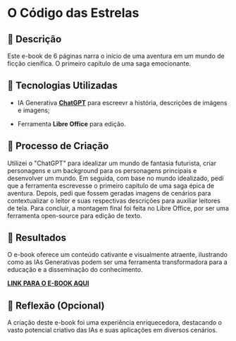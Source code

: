 # O Código das Estrelas

## 📒 Descrição
Este e-book de 6 páginas narra o início de uma aventura em um mundo de ficção cienífica. O primeiro capítulo de uma saga emocionante.

## 🤖 Tecnologias Utilizadas
- IA Generativa **[ChatGPT](https://chat.openai.com)** para escreevr a história, descrições de imágens e imagens;

- Ferramenta **Libre Office** para edição.

## 🧐 Processo de Criação
Utilizei o "ChatGPT" para idealizar um mundo de fantasia futurista, criar personagens e um background para os personagens principais e desenvolver um mundo. Em seguida, com base no mundo idealizado, pedi que a ferramenta escrevesse o  primeiro capítulo de uma saga épica de aventura. Depois, pedi que fossem geradas imagens de cenários para contextualizar o leitor e suas respectivas descrições para auxiliar leitores de tela. Para concluir, a montagem final foi feita no Libre Office, por ser uma ferramenta open-source para edição de texto.

## 🚀 Resultados
O e-book oferece um conteúdo cativante e visualmente atraente, ilustrando como as IAs Generativas podem ser uma ferramenta transformadora para a educação e a disseminação do conhecimento.

**[LINK PARA O E-BOOK AQUI](https://github.com/lucasacioly/lab-natty-or-not/blob/main/O_Codigo_das_Estrelas_1.pdf)**

## 💭 Reflexão (Opcional)
A criação deste e-book foi uma experiência enriquecedora, destacando o vasto potencial criativo das IAs e suas aplicações em diversos cenários.
